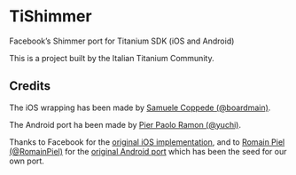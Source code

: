 TiShimmer
=========

Facebook’s Shimmer port for Titanium SDK (iOS and Android)

This is a project built by the Italian Titanium Community.

Credits
-------

The iOS wrapping has been made by [Samuele Coppede (@boardmain)](https://github.com/boardmain).

The Android port ha been made by [Pier Paolo Ramon (@yuchi)](https://github.com/yuchi).

Thanks to Facebook for the [original iOS implementation](https://github.com/facebook/Shimmer), and to [Romain Piel (@RomainPiel)](https://github.com/RomainPiel) for the [original Android port](https://github.com/RomainPiel/Shimmer-android) which has been the seed for our own port.
